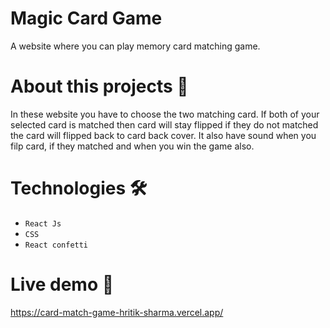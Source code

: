 # Magic Card Game

A website where you can play memory card matching game.

# About this projects 🎯
In these website you have to choose the two matching card. If both of your selected card is matched then card will stay flipped if they do not matched the card will flipped back to card back cover. It also have sound when you filp card, if they matched and when you win the game also.

# Technologies 🛠️
- `React Js`
- `CSS`
- `React confetti`

# Live demo 🎥
https://card-match-game-hritik-sharma.vercel.app/
